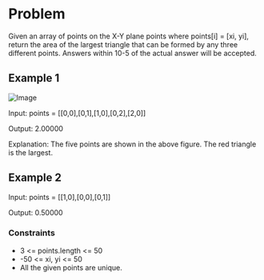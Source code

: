 # Problem

Given an array of points on the X-Y plane points where points[i] = [xi, yi], return the area of the largest triangle that can be formed by any three different points. Answers within 10-5 of the actual answer will be accepted.

## Example 1

![Image](https://s3-lc-upload.s3.amazonaws.com/uploads/2018/04/04/1027.png)

Input: points = [[0,0],[0,1],[1,0],[0,2],[2,0]]

Output: 2.00000

Explanation: The five points are shown in the above figure. The red triangle is the largest.

## Example 2

Input: points = [[1,0],[0,0],[0,1]]

Output: 0.50000

### Constraints

- 3 <= points.length <= 50
- -50 <= xi, yi <= 50
- All the given points are unique.
